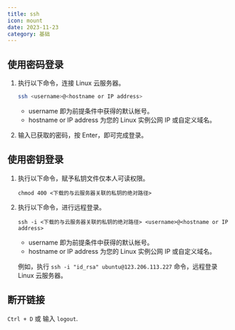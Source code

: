 ```yaml
---
title: ssh
icon: mount
date: 2023-11-23
category: 基础
---
```


## 使用密码登录

1. 执行以下命令，连接 Linux 云服务器。

   ```bash
   ssh <username>@<hostname or IP address>
   ```

   - username 即为前提条件中获得的默认帐号。
   - hostname or IP address 为您的 Linux 实例公网 IP 或自定义域名。

1. 输入已获取的密码，按 Enter，即可完成登录。

## 使用密钥登录

1. 执行以下命令，赋予私钥文件仅本人可读权限。

   ```shell
   chmod 400 <下载的与云服务器关联的私钥的绝对路径>
   ```

1. 执行以下命令，进行远程登录。

   ```shell
   ssh -i <下载的与云服务器关联的私钥的绝对路径> <username>@<hostname or IP address>
   ```

   - username 即为前提条件中获得的默认帐号。
   - hostname or IP address 为您的 Linux 实例公网 IP 或自定义域名。

   例如，执行 `ssh -i "id_rsa" ubuntu@123.206.113.227` 命令，远程登录 Linux 云服务器。

## 断开链接

`Ctrl + D` 或 输入 `logout`.
